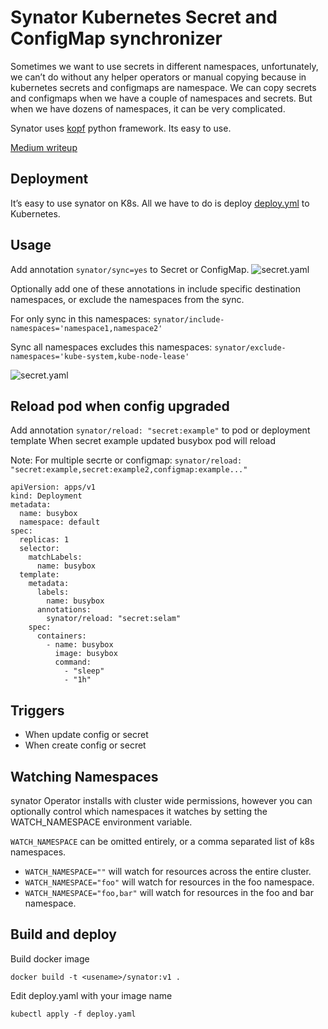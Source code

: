 # Synator Kubernetes Secret and ConfigMap synchronizer

Sometimes we want to use secrets in different namespaces, unfortunately, we can’t do without any helper operators or manual copying because in kubernetes secrets and configmaps are namespace. We can copy secrets and configmaps when we have a couple of namespaces and secrets. But when we have dozens of namespaces, it can be very complicated.

Synator uses [kopf](https://github.com/nolar/kopf) python framework. Its easy to use.

[Medium writeup](https://itnext.io/kubernetes-secret-and-configmap-sync-6c6b9f906b0d)

## Deployment

It’s easy to use synator on K8s. All we have to do is deploy [deploy.yml](https://github.com/TheYkk/synator/blob/master/deploy.yml) to Kubernetes.

## Usage

Add annotation `synator/sync=yes` to Secret or ConfigMap.
![secret.yaml](https://miro.medium.com/max/2400/1*3gXBYpff106HREtJuWIu0Q.png)

Optionally add one of these annotations in include specific destination
namespaces, or exclude the namespaces from the sync.

For only sync in this namespaces:
`synator/include-namespaces='namespace1,namespace2'`

Sync all namespaces excludes this namespaces:
`synator/exclude-namespaces='kube-system,kube-node-lease'`

![secret.yaml](https://miro.medium.com/max/2400/1*UH4iTu3Gg6DkofHyX2KDHg.png)

## Reload pod when config upgraded

Add annotation `synator/reload: "secret:example"` to pod or deployment template
When secret example updated busybox pod will reload

Note: For multiple secrte or configmap:
`synator/reload: "secret:example,secret:example2,configmap:example..."`

```
apiVersion: apps/v1
kind: Deployment
metadata:
  name: busybox
  namespace: default
spec:
  replicas: 1
  selector:
    matchLabels:
      name: busybox
  template:
    metadata:
      labels:
        name: busybox
      annotations:
        synator/reload: "secret:selam"
    spec:
      containers:
        - name: busybox
          image: busybox
          command:
            - "sleep"
            - "1h"
```

## Triggers

- When update config or secret
- When create config or secret

## Watching Namespaces

synator Operator installs with cluster wide permissions, however you can optionally control which namespaces it watches by setting the WATCH_NAMESPACE environment variable.

`WATCH_NAMESPACE` can be omitted entirely, or a comma separated list of k8s namespaces.

- `WATCH_NAMESPACE=""` will watch for resources across the entire cluster.
- `WATCH_NAMESPACE="foo"` will watch for resources in the foo namespace.
- `WATCH_NAMESPACE="foo,bar"` will watch for resources in the foo and bar namespace.

## Build and deploy

Build docker image

```
docker build -t <usename>/synator:v1 .
```

Edit deploy.yaml with your image name

```
kubectl apply -f deploy.yaml
```
